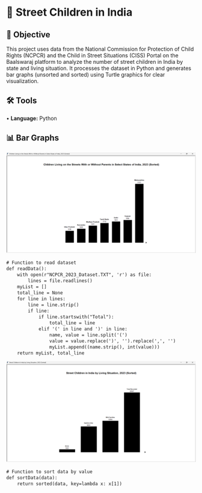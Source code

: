 # 🧸 Street Children in India
## 🎯 Objective <br>
This project uses data from the National Commission for Protection of Child Rights (NCPCR) and the Child in Street Situations (CISS) Portal on the Baalswaraj platform to analyze the number of street children in India by state and living situation. It processes the dataset in Python and generates bar graphs (unsorted and sorted) using Turtle graphics for clear visualization. <p>
## 🛠️ Tools <br>
• <b>Language:</b> Python <p>
## 📊 Bar Graphs <br>
<img src="https://github.com/redefiningvicky/Street-Children-in-India/blob/e5de99d2a122c11cfbb70276cd74c50e45232add/04_Graph/NCPCR_2023_Graph.png" width="900" />

```
# Function to read dataset
def readData():
    with open(r"NCPCR_2023_Dataset.TXT", 'r') as file:
        lines = file.readlines()
    myList = []
    total_line = None
    for line in lines:
        line = line.strip()
        if line:
            if line.startswith("Total"):
                total_line = line
            elif '(' in line and ')' in line:
                name, value = line.split('(')
                value = value.replace(')', '').replace(',', '')
                myList.append((name.strip(), int(value)))
    return myList, total_line
```
<img src="https://github.com/redefiningvicky/Street-Children-in-India/blob/e5de99d2a122c11cfbb70276cd74c50e45232add/04_Graph/BSCiSS_2023_Graph.png" width="900" />

```
# Function to sort data by value
def sortData(data):
    return sorted(data, key=lambda x: x[1])
```
